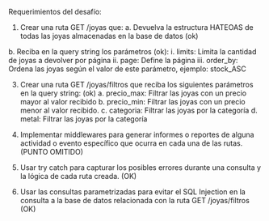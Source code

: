 Requerimientos del desafío:

1. Crear una ruta GET /joyas que:
a. Devuelva la estructura HATEOAS de todas las joyas almacenadas en la base
de datos (ok)

b. Reciba en la query string los parámetros (ok):
i. limits: Limita la cantidad de joyas a devolver por página
ii. page: Define la página
iii. order_by: Ordena las joyas según el valor de este parámetro, ejemplo:
stock_ASC

3. Crear una ruta GET /joyas/filtros que reciba los siguientes parámetros en la query
string: (ok)
a. precio_max: Filtrar las joyas con un precio mayor al valor recibido
b. precio_min: Filtrar las joyas con un precio menor al valor recibido.
c. categoria: Filtrar las joyas por la categoría
d. metal: Filtrar las joyas por la categoría

4. Implementar middlewares para generar informes o reportes de alguna actividad o
evento específico que ocurra en cada una de las rutas.(PUNTO OMITIDO)

5. Usar try catch para capturar los posibles errores durante una consulta y la lógica de
cada ruta creada. (OK)
6. Usar las consultas parametrizadas para evitar el SQL Injection en la consulta a la
base de datos relacionada con la ruta GET /joyas/filtros (OK)

